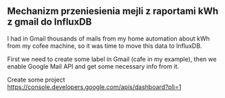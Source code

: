 ## Mechanizm przeniesienia mejli z raportami kWh z gmail do InfluxDB

I had in Gmail thousands of mails from my home automation about kWh from my cofee machine, so it was time to move this data to InfluxDB.

First we need to create some label in Gmail (cafe in my example), then we enable Google Mail API and get some necessary info from it.

Create some project https://console.developers.google.com/apis/dashboard?pli=1
